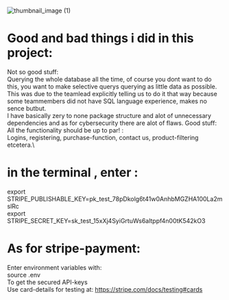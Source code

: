 ![thumbnail_image (1)](https://user-images.githubusercontent.com/71442999/93474414-99d97f80-f8f7-11ea-886e-e2f86af5a366.png)

# Good and bad things i did in this project:
Not so good stuff: \
Querying the whole database all the time, of course you dont want to do this, you want to make selective querys querying as little data as possible.\
This was due to the teamlead explicitly telling us to do it that way because some teammembers did not have SQL language experience, makes no sence butbut.\
I have basically zery to none package structure and alot of unnecessary dependencies and as for cybersecurity there are alot of flaws.
Good stuff: \
All the functionality should be up to par! : \
Logins, registering, purchase-function, contact us, product-filtering etcetera.\

# in the terminal , enter :
export STRIPE_PUBLISHABLE_KEY=pk_test_78pDkolg6t41w0AnhbMGZHA100La2mslRc \
export STRIPE_SECRET_KEY=sk_test_15xXj4SyiGrtuWs6altppf4n00tK542kO3

# As for stripe-payment:
Enter environment variables with:\
source .env\
To get the secured API-keys\
Use card-details for testing at:
https://stripe.com/docs/testing#cards
